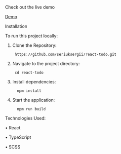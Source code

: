 Check out the live demo

[Demo](users-list-lyart.vercel.app)

Installation

To run this project locally:

1.	Clone the Repository:

         https://github.com/seriuksergii/react-todo.git

2.	Navigate to the project directory:

         cd react-todo

3.	Install dependencies:

          npm install

4.	Start the application:
 
          npm run build



Technologies Used:

•	React

•	TypeScript

•	SCSS
